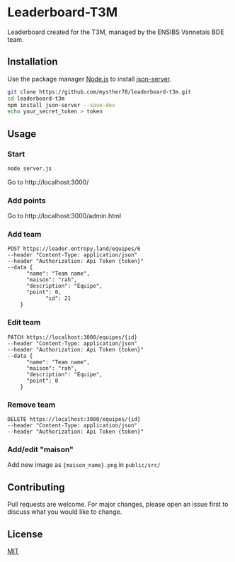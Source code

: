 # Leaderboard-T3M

Leaderboard created for the T3M, managed by the ENSIBS Vannetais BDE team. 

## Installation

Use the package manager [Node.js](https://nodejs.org/) to install [json-server](https://github.com/typicode/json-server).

```bash
git clone https://github.com/mysther78/leaderboard-t3m.git
cd leaderboard-t3m
npm install json-server --save-dev
echo your_secret_token > token
```

## Usage
### Start
```bash
node server.js
```
Go to http://localhost:3000/


### Add points
Go to http://localhost:3000/admin.html

### Add team
```
POST https://leader.entropy.land/equipes/6 
--header "Content-Type: application/json"
--header "Authorization: Api Token {token}" 
--data {
      "name": "Team name",
      "maison": "rah",
      "description": "Équipe",
      "point": 0,
			"id": 21
    }
```

### Edit team
```
PATCH https://localhost:3000/equipes/{id}
--header "Content-Type: application/json"
--header "Authorization: Api Token {token}" 
--data {
      "name": "Team name",
      "maison": "rah",
      "description": "Équipe",
      "point": 0
    }
```

### Remove team
```
DELETE https://localhost:3000/equipes/{id}
--header "Content-Type: application/json"
--header "Authorization: Api Token {token}"
```

### Add/edit "maison"
Add new image as `{maison_name}.png` in `public/src/`

## Contributing
Pull requests are welcome. For major changes, please open an issue first to discuss what you would like to change.

## License
[MIT](https://choosealicense.com/licenses/mit/)
